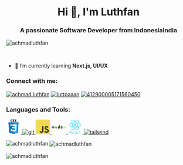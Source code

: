 <h1 align="center">Hi 👋, I'm Luthfan</h1>
<h3 align="center">A passionate Software Developer from IndonesiaIndia</h3>

<p align="left"> <img src="https://komarev.com/ghpvc/?username=achmadluthfan&label=Profile%20views&color=0e75b6&style=flat" alt="achmadluthfan" /> </p>

<p align="left"> <a href="https://twitter.com/" target="blank"><img src="https://img.shields.io/twitter/follow/?logo=twitter&style=for-the-badge" alt="" /></a> </p>

- 🌱 I’m currently learning **Next.js, UI/UX**

<h3 align="left">Connect with me:</h3>
<p align="left">
<a href="https://linkedin.com/in/achmadluthfan/" target="blank"><img align="center" src="https://raw.githubusercontent.com/rahuldkjain/github-profile-readme-generator/master/src/images/icons/Social/linked-in-alt.svg" alt="achmad luthfan" height="30" width="40" /></a>
<a href="https://instagram.com/luttpaaan" target="blank"><img align="center" src="https://raw.githubusercontent.com/rahuldkjain/github-profile-readme-generator/master/src/images/icons/Social/instagram.svg" alt="luttpaaan" height="30" width="40" /></a>
<a href="https://discordapp.com/users/412900005171560450" target="blank"><img align="center" src="https://raw.githubusercontent.com/rahuldkjain/github-profile-readme-generator/master/src/images/icons/Social/discord.svg" alt="412900005171560450" height="30" width="40" /></a>
</p>

<h3 align="left">Languages and Tools:</h3>
<p align="left"> <a href="https://www.w3schools.com/css/" target="_blank" rel="noreferrer"> <img src="https://raw.githubusercontent.com/devicons/devicon/master/icons/css3/css3-original-wordmark.svg" alt="css3" width="40" height="40"/> </a> <a href="https://git-scm.com/" target="_blank" rel="noreferrer"> <img src="https://www.vectorlogo.zone/logos/git-scm/git-scm-icon.svg" alt="git" width="40" height="40"/> </a> <a href="https://developer.mozilla.org/en-US/docs/Web/JavaScript" target="_blank" rel="noreferrer"> <img src="https://raw.githubusercontent.com/devicons/devicon/master/icons/javascript/javascript-original.svg" alt="javascript" width="40" height="40"/> </a> <a href="https://nodejs.org" target="_blank" rel="noreferrer"> <img src="https://raw.githubusercontent.com/devicons/devicon/master/icons/nodejs/nodejs-original-wordmark.svg" alt="nodejs" width="40" height="40"/> </a> <a href="https://reactjs.org/" target="_blank" rel="noreferrer"> <img src="https://raw.githubusercontent.com/devicons/devicon/master/icons/react/react-original-wordmark.svg" alt="react" width="40" height="40"/> </a> <a href="https://tailwindcss.com/" target="_blank" rel="noreferrer"> <img src="https://www.vectorlogo.zone/logos/tailwindcss/tailwindcss-icon.svg" alt="tailwind" width="40" height="40"/> </a> </p>

<p><img align="left" src="https://github-readme-stats.vercel.app/api/top-langs?username=achmadluthfan&show_icons=true&locale=en&layout=compact" alt="achmadluthfan" /></p>

<p>&nbsp;<img align="center" src="https://github-readme-stats.vercel.app/api?username=achmadluthfan&show_icons=true&locale=en" alt="achmadluthfan" /></p>

<p><img align="center" src="https://github-readme-streak-stats.herokuapp.com/?user=achmadluthfan&" alt="achmadluthfan" /></p>
